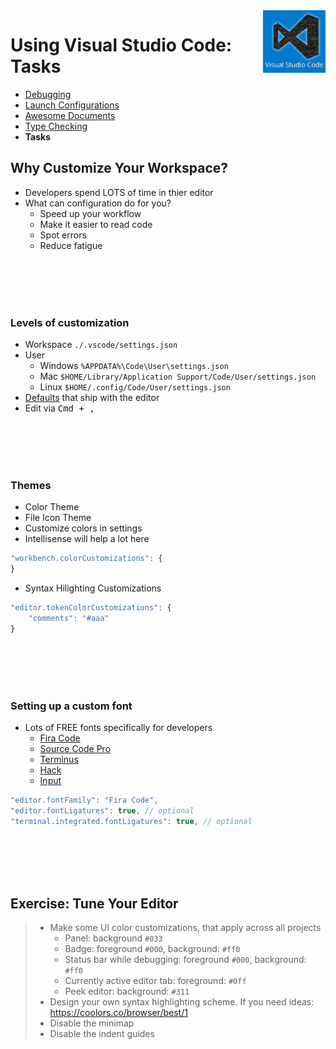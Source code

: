 <img align='right' height=100 src='../../public/vscode.jpg'>

# Using Visual Studio Code: Tasks

* [Debugging](./debugging.md)
* [Launch Configurations](./launch-configuration.md)
* [Awesome Documents](./markdown.md)
* [Type Checking](./type-checking.md)
* **Tasks**


## Why Customize Your Workspace?
* Developers spend LOTS of time in thier editor
* What can configuration do for you?
  * Speed up your workflow
  * Make it easier to read code
  * Spot errors
  * Reduce fatigue

<br><br><br><br>

### Levels of customization
* Workspace `./.vscode/settings.json`
* User
  * Windows `%APPDATA%\Code\User\settings.json`
  * Mac `$HOME/Library/Application Support/Code/User/settings.json`
  * Linux `$HOME/.config/Code/User/settings.json`
* [Defaults](https://code.visualstudio.com/docs/getstarted/settings#_copy-of-default-settings) that ship with the editor
* Edit via <kbd>Cmd + ,</kbd>

<br><br><br><br>

### Themes
* Color Theme
* File Icon Theme
* Customize colors in settings
* Intellisense will help a lot here
```js
"workbench.colorCustomizations": {
} 
```
* Syntax Hilighting Customizations
```js
"editor.tokenColorCustomizations": {
    "comments": "#aaa"
}
```

<br><br><br><br>

### Setting up a custom font
* Lots of FREE fonts specifically for developers
  * [Fira Code](https://github.com/tonsky/FiraCode)
  * [Source Code Pro](https://github.com/adobe-fonts/source-code-pro)
  * [Terminus](http://terminus-font.sourceforge.net/)
  * [Hack](http://sourcefoundry.org/hack/)
  * [Input](http://input.fontbureau.com/)

```js
"editor.fontFamily": "Fira Code",
"editor.fontLigatures": true, // optional
"terminal.integrated.fontLigatures": true, // optional
```

<br><br><br><br>

## Exercise: Tune Your Editor
> * Make some UI color customizations, that apply across all projects
>   * Panel: background `#033`
>   * Badge: foreground `#000`, background: `#ff0`
>   * Status bar while debugging: foreground `#000`, background: `#ff0`
>   * Currently active editor tab: foreground: `#0ff`
>   * Peek editor: background: `#311`
> * Design your own syntax highlighting scheme. If you need ideas: https://coolors.co/browser/best/1
> * Disable the minimap
> * Disable the indent guides
